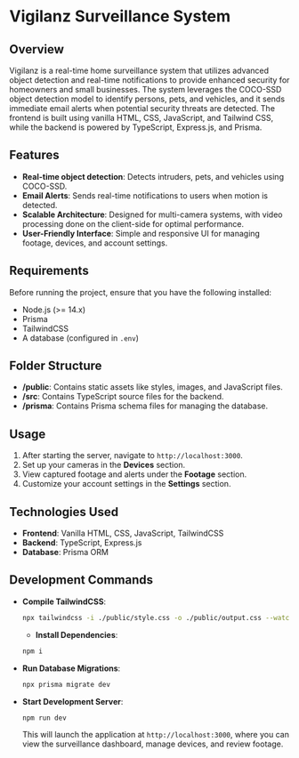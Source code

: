 # Vigilanz Surveillance System

## Overview
Vigilanz is a real-time home surveillance system that utilizes advanced object detection and real-time notifications to provide enhanced security for homeowners and small businesses. The system leverages the COCO-SSD object detection model to identify persons, pets, and vehicles, and it sends immediate email alerts when potential security threats are detected. The frontend is built using vanilla HTML, CSS, JavaScript, and Tailwind CSS, while the backend is powered by TypeScript, Express.js, and Prisma.

## Features
- **Real-time object detection**: Detects intruders, pets, and vehicles using COCO-SSD.
- **Email Alerts**: Sends real-time notifications to users when motion is detected.
- **Scalable Architecture**: Designed for multi-camera systems, with video processing done on the client-side for optimal performance.
- **User-Friendly Interface**: Simple and responsive UI for managing footage, devices, and account settings.
  
## Requirements
Before running the project, ensure that you have the following installed:
- Node.js (>= 14.x)
- Prisma
- TailwindCSS
- A database (configured in `.env`)

## Folder Structure

- **/public**: Contains static assets like styles, images, and JavaScript files.
- **/src**: Contains TypeScript source files for the backend.
- **/prisma**: Contains Prisma schema files for managing the database.
  
## Usage
1. After starting the server, navigate to `http://localhost:3000`.
2. Set up your cameras in the **Devices** section.
3. View captured footage and alerts under the **Footage** section.
4. Customize your account settings in the **Settings** section.
  
## Technologies Used
- **Frontend**: Vanilla HTML, CSS, JavaScript, TailwindCSS
- **Backend**: TypeScript, Express.js
- **Database**: Prisma ORM

## Development Commands

- **Compile TailwindCSS**:
  ```bash
  npx tailwindcss -i ./public/style.css -o ./public/output.css --watch
  ```

  - **Install Dependencies**:
  ```bash
  npm i
  ```

- **Run Database Migrations**:
  ```bash
  npx prisma migrate dev
  ```

- **Start Development Server**:
  ```bash
  npm run dev
  ```

  This will launch the application at `http://localhost:3000`, where you can view the surveillance dashboard, manage devices, and review footage.
